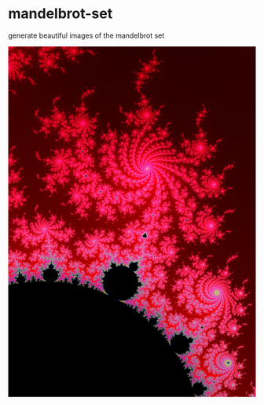 # mandelbrot-set
generate beautiful images of the mandelbrot set

![alt text](https://raw.githubusercontent.com/karelk/mandelbrot-set/main/mandelbrotset.jpg?raw=true)

